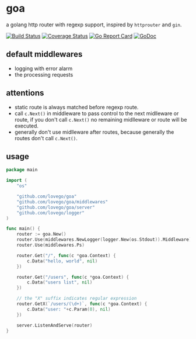 # goa
a golang http router with regexp support, inspired by `httprouter` and `gin`.

[![Build Status](https://travis-ci.org/lovego/goa.svg?branch=master)](https://travis-ci.org/lovego/goa)
[![Coverage Status](https://img.shields.io/coveralls/github/lovego/goa/master.svg)](https://coveralls.io/github/lovego/goa?branch=master)
[![Go Report Card](https://goreportcard.com/badge/github.com/lovego/goa?1)](https://goreportcard.com/report/github.com/lovego/goa)
[![GoDoc](https://godoc.org/github.com/lovego/goa?status.svg)](https://godoc.org/github.com/lovego/goa)

## default middlewares
- logging with error alarm
- the processing requests

## attentions
- static route is always matched before regexp route.
- call `c.Next()` in middleware to pass control to the next midlleware or route,
  if you don't call `c.Next()` no remaining midlleware or route will be executed.
- generally don't use midlleware after routes,
  because generally the routes don't call `c.Next()`.

## usage
```go
package main

import (
	"os"

	"github.com/lovego/goa"
	"github.com/lovego/goa/middlewares"
	"github.com/lovego/goa/server"
	"github.com/lovego/logger"
)

func main() {
	router := goa.New()
	router.Use(middlewares.NewLogger(logger.New(os.Stdout)).Middleware)
	router.Use(middlewares.Ps)

	router.Get("/", func(c *goa.Context) {
		c.Data("hello, world", nil)
	})

	router.Get("/users", func(c *goa.Context) {
		c.Data("users list", nil)
	})

	// the "X" suffix indicates regular expression
	router.GetX(`/users/(\d+)`, func(c *goa.Context) {
		c.Data("user: "+c.Param(0), nil)
	})

	server.ListenAndServe(router)
}
```
